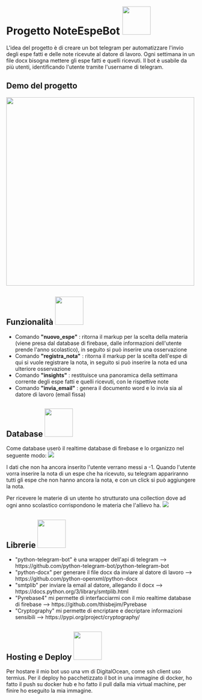 <h1>Progetto NoteEspeBot <img width="75px" src="https://avatars.githubusercontent.com/u/16178365?s=400&v=4"></h1>
  L'idea del progetto è di creare un bot telegram per automatizzare l'invio degli espe fatti e delle note ricevute al datore di lavoro.
  Ogni settimana in un file docx bisogna mettere gli espe fatti e quelli ricevuti.
  Il bot è usabile da più utenti, identificando l'utente tramite l'username di telegram.

<h2>Demo del progetto</h2>
<img width="500px" src="https://user-images.githubusercontent.com/49570615/118365545-7c9ba480-b59d-11eb-9e89-e91620cdd34d.PNG">

<h2>Funzionalità <img width="75px" height="75px" src="https://cdn.pixabay.com/photo/2017/10/24/00/39/bot-icon-2883144_1280.png"></h2>
<ul>
  <li>Comando <b>"nuovo_espe"</b> : ritorna il markup per la scelta della materia (viene presa dal database di firebase, dalle informazioni dell'utente prende l'anno scolastico), in seguito si può inserire una osservazione</li>
  <li>Comando <b>"registra_nota"</b> : ritorna il markup per la scelta dell'espe di qui si vuole registrare la nota, in seguito si può inserire la nota ed una ulteriore osservazione</li>
    <li>Comando <b>"insights"</b> : restituisce una panoramica della settimana corrente degli espe fatti e quelli ricevuti, con le rispettive note</li>
    <li>Comando <b>"invia_email"</b> : genera il documento word e lo invia sia al datore di lavoro (email fissa)</li>
</ul>

<h2>Database <img width="75px" src = "https://4.bp.blogspot.com/-rtNRVM3aIvI/XJX_U07Z-II/AAAAAAAAJXY/YpdOo490FTgdKOxM4qDG-2-EzcNFAWkKACK4BGAYYCw/s1600/logo%2Bfirebase%2Bicon.png"></h2>
Come database userò il realtime database di firebase e lo organizzo nel seguente modo:
<img src = "https://user-images.githubusercontent.com/49570615/118365475-39413600-b59d-11eb-81ac-339cba93958a.PNG">

I dati che non ha ancora inserito l'utente verrano messi a -1.
Quando l'utente vorra inserire la nota di un espe che ha ricevuto, su telegram appariranno tutti gli espe che non hanno ancora la nota,
e con un click si può aggiungere la nota.

Per ricevere le materie di un utente ho strutturato una collection dove ad ogni anno scolastico corrispondono le materia che l'allievo ha.
<img src = "https://user-images.githubusercontent.com/49570615/118365769-870a6e00-b59e-11eb-952f-274c6e7c8206.PNG">

<h2>Librerie <img width="75px" src="https://cdn3.iconfinder.com/data/icons/logos-and-brands-adobe/512/267_Python-512.png"></h2>
<ul>
<li>"python-telegram-bot" è una wrapper dell'api di telegram --> https://github.com/python-telegram-bot/python-telegram-bot</li>
<li>"python-docx" per generare il file docx da inviare al datore di lavoro --> https://github.com/python-openxml/python-docx</li>
<li>"smtplib" per inviare la email al datore, allegando il docx --> https://docs.python.org/3/library/smtplib.html</li>
<li>"Pyrebase4" mi permette di interfacciarmi con il mio realtime database di firebase --> https://github.com/thisbejim/Pyrebase</li>
<li>"Cryptography" mi permette di encriptare e decriptare informazioni sensibili --> https://pypi.org/project/cryptography/</li>
</ul>

<h2>Hosting e Deploy <img width="75px" src="https://www.docker.com/sites/default/files/d8/styles/role_icon/public/2019-07/Moby-logo.png?itok=sYH_JEaJ"></h2>
Per hostare il mio bot uso una vm di DigitalOcean, come ssh client uso termius.
Per il deploy ho pacchetizzato il bot in una immagine di docker, ho fatto il push su docker hub e ho fatto il pull dalla mia virtual machine, per finire ho eseguito la mia immagine.

